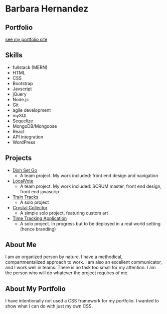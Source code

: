 # Barbara Hernandez
## Portfolio

[see my portfolio site](https://barbarahernandez.github.io/myportfolio/)

## Skills
* fullstack (MERN)
* HTML
* CSS
* Bootstrap
* Javscript
* jQuery
* Node.js
* Git
* agile development
* mySQL
* Sequelize
* MongoDB/Mongoose
* React
* API integration
* WordPress

## Projects
* [Dish Set Go](https://github.com/BarbaraHernandez/The-Sharpening-House)
    * A team project. My work included: front end design and navigation
* [LocalVote](https://github.com/BarbaraHernandez/localvote)
    * A team project. My work included: SCRUM master, front end design, front end javascrip
* [Train Tracks](https://github.com/BarbaraHernandez/TrainTimes-week07-hw)
    * A solo project
* [Crystal Collector](https://github.com/BarbaraHernandez/unit-4-game)
    * A simple solo project, featuring custom art
* [Time Tracking Application](https://github.com/BarbaraHernandez/timetrackingsite)
    * A solo project. In progress but to be deployed in a real world setting (hence branding)

## About Me
I am an organized person by nature. I have a methodical, compartmentalized approach to work. I am also an excellent communicator, and I work well in teams. There is no task too small for my attention. I am the person who will do whatever the project requires of me.

## About My Portfolio
I have intentionally not used a CSS framework for my portfolio. I wanted to show what I can do with just my own CSS.